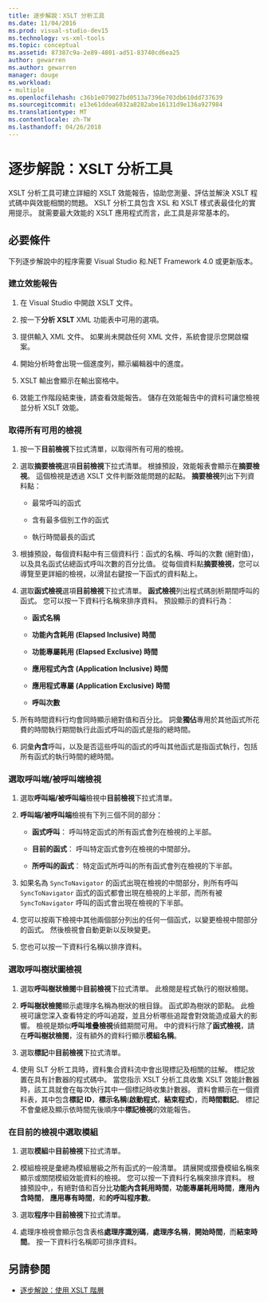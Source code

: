 ```yaml
---
title: 逐步解說：XSLT 分析工具
ms.date: 11/04/2016
ms.prod: visual-studio-dev15
ms.technology: vs-xml-tools
ms.topic: conceptual
ms.assetid: 87387c9a-2e89-4801-ad51-83740cd6ea25
author: gewarren
ms.author: gewarren
manager: douge
ms.workload:
- multiple
ms.openlocfilehash: c36b1e079027bd0513a7396e703db610dd737639
ms.sourcegitcommit: e13e61ddea6032a8282abe16131d9e136a927984
ms.translationtype: MT
ms.contentlocale: zh-TW
ms.lasthandoff: 04/26/2018
---
```

# <a name="walkthrough-xslt-profiler"></a>逐步解說：XSLT 分析工具

XSLT 分析工具可建立詳細的 XSLT 效能報告，協助您測量、評估並解決 XSLT 程式碼中與效能相關的問題。 XSLT 分析工具包含 XSL 和 XSLT 樣式表最佳化的實用提示。 就需要最大效能的 XSLT 應用程式而言，此工具是非常基本的。

## <a name="prerequisites"></a>必要條件

下列逐步解說中的程序需要 Visual Studio 和.NET Framework 4.0 或更新版本。

### <a name="create-the-performance-report"></a>建立效能報告

1.  在 Visual Studio 中開啟 XSLT 文件。

2.  按一下**分析 XSLT** XML 功能表中可用的選項。

3.  提供輸入 XML 文件。 如果尚未開啟任何 XML 文件，系統會提示您開啟檔案。

4.  開始分析時會出現一個進度列，顯示編輯器中的進度。

5.  XSLT 輸出會顯示在輸出窗格中。

6.  效能工作階段結束後，請查看效能報告。 儲存在效能報告中的資料可讓您檢視並分析 XSLT 效能。

### <a name="get-all-the-available-views"></a>取得所有可用的檢視

1.  按一下**目前檢視**下拉式清單，以取得所有可用的檢視。

2.  選取**摘要檢視**選項**目前檢視**下拉式清單。 根據預設，效能報表會顯示在**摘要檢視**。 這個檢視是透過 XSLT 文件判斷效能問題的起點。 **摘要檢視**列出下列資料點：

    -   最常呼叫的函式

    -   含有最多個別工作的函式

    -   執行時間最長的函式

3.  根據預設，每個資料點中有三個資料行：函式的名稱、呼叫的次數 (絕對值)，以及具名函式佔總函式呼叫次數的百分比值。 從每個資料點**摘要檢視**，您可以導覽至更詳細的檢視，以滑鼠右鍵按一下函式的資料點上。

4.  選取**函式檢視**選項**目前檢視**下拉式清單。 **函式檢視**列出程式碼剖析期間呼叫的函式。 您可以按一下資料行名稱來排序資料。 預設顯示的資料行為：

    -   **函式名稱**

    -   **功能內含耗用 (Elapsed Inclusive) 時間**

    -   **功能專屬耗用 (Elapsed Exclusive) 時間**

    -   **應用程式內含 (Application Inclusive) 時間**

    -   **應用程式專屬 (Application Exclusive) 時間**

    -   **呼叫次數**

5.  所有時間資料行均會同時顯示絕對值和百分比。 詞彙**獨佔**專用於其他函式所花費的時間執行期間執行此函式呼叫的函式是指的總時間。

6.  詞彙**內含**呼叫，以及是否這些呼叫的函式的呼叫其他函式是指函式執行，包括所有函式的執行時間的總時間。

### <a name="select-callercallee-view"></a>選取呼叫端/被呼叫端檢視

1.  選取**呼叫端/被呼叫端**檢視中**目前檢視**下拉式清單。

2.  **呼叫端/被呼叫端**檢視有下列三個不同的部分：

    -   **函式呼叫**： 呼叫特定函式的所有函式會列在檢視的上半部。

    -   **目前的函式**： 呼叫特定函式會列在檢視的中間部分。

    -   **所呼叫的函式**： 特定函式所呼叫的所有函式會列在檢視的下半部。

3.  如果名為 `SyncToNavigator` 的函式出現在檢視的中間部分，則所有呼叫 `SyncToNavigator` 函式的函式都會出現在檢視的上半部，而所有被 `SyncToNavigator` 呼叫的函式會出現在檢視的下半部。

4.  您可以按兩下檢視中其他兩個部分列出的任何一個函式，以變更檢視中間部分的函式。 然後檢視會自動更新以反映變更。

5.  您也可以按一下資料行名稱以排序資料。

### <a name="select-calltree-view"></a>選取呼叫樹狀圖檢視

1.  選取**呼叫樹狀檢閱**中**目前檢視**下拉式清單。 此檢閱是程式執行的樹狀檢閱。

2.  **呼叫樹狀檢閱**顯示處理序名稱為樹狀的根目錄。 函式即為樹狀的節點。 此檢視可讓您深入查看特定的呼叫追蹤，並且分析哪些追蹤會對效能造成最大的影響。 檢視是類似**呼叫堆疊檢視**偵錯期間可用。 中的資料行除了**函式檢視**，請在**呼叫樹狀檢閱**，沒有額外的資料行顯示**模組名稱**。

3.  選取**標記**中**目前檢視**下拉式清單。

4.  使用 SLT 分析工具時，資料集合資料流中會出現標記及相關的註解。 標記放置在具有計數器的程式碼中。 當您指示 XSLT 分析工具收集 XSLT 效能計數器時，該工具就會在每次執行其中一個標記時收集計數器。 資料會顯示在一個資料表，其中包含**標記 ID**，**標示名稱**(**啟動程式**，**結束程式**)，而**時間戳記**。 標記 不會彙總及顯示依時間先後順序中**標記檢視**的效能報告。

### <a name="select-modules-in-the-current-view"></a>在目前的檢視中選取模組

1.  選取**模組**中**目前檢視**下拉式清單。

2.  模組檢視是彙總為模組層級之所有函式的一般清單。 請展開或摺疊模組名稱來顯示或關閉模組效能資料的檢視。 您可以按一下資料行名稱來排序資料。 根據預設中,，有絕對值和百分比**功能內含耗用時間**，**功能專屬耗用時間**，**應用內含時間**， **應用專有時間**，和**的呼叫程序數**。

3.  選取**程序**中**目前檢視**下拉式清單。

4.  處理序檢視會顯示包含表格**處理序識別碼**，**處理序名稱**，**開始時間**，而**結束時間**。 按一下資料行名稱即可排序資料。

## <a name="see-also"></a>另請參閱

- [逐步解說：使用 XSLT 階層](../xml-tools/walkthrough-using-xslt-hierarchy.md)
